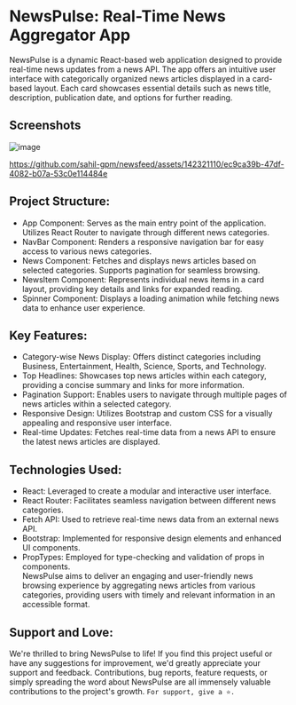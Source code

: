 # NewsPulse: Real-Time News Aggregator App
NewsPulse is a dynamic React-based web application designed to provide real-time news updates from a news API. The app offers an intuitive user interface with categorically organized news articles displayed in a card-based layout. Each card showcases essential details such as news title, description, publication date, and options for further reading.

## Screenshots
![image](https://github.com/sahil-gpm/newsfeed/assets/142321110/e93b11fe-d20d-44c3-bbf6-2e53d7c9bcd3)

https://github.com/sahil-gpm/newsfeed/assets/142321110/ec9ca39b-47df-4082-b07a-53c0e114484e



## Project Structure:
- App Component: Serves as the main entry point of the application. Utilizes React Router to navigate through different news categories.<br>
- NavBar Component: Renders a responsive navigation bar for easy access to various news categories.<br>
- News Component: Fetches and displays news articles based on selected categories. Supports pagination for seamless browsing.<br>
- NewsItem Component: Represents individual news items in a card layout, providing key details and links for expanded reading.<br>
- Spinner Component: Displays a loading animation while fetching news data to enhance user experience.<br>

## Key Features:
- Category-wise News Display: Offers distinct categories including Business, Entertainment, Health, Science, Sports, and Technology.<br>
- Top Headlines: Showcases top news articles within each category, providing a concise summary and links for more information.<br>
- Pagination Support: Enables users to navigate through multiple pages of news articles within a selected category.<br>
- Responsive Design: Utilizes Bootstrap and custom CSS for a visually appealing and responsive user interface.<br>
- Real-time Updates: Fetches real-time data from a news API to ensure the latest news articles are displayed.<br>

## Technologies Used:
- React: Leveraged to create a modular and interactive user interface.<br>
- React Router: Facilitates seamless navigation between different news categories.<br>
- Fetch API: Used to retrieve real-time news data from an external news API.<br>
- Bootstrap: Implemented for responsive design elements and enhanced UI components.<br>
- PropTypes: Employed for type-checking and validation of props in components.<br>
NewsPulse aims to deliver an engaging and user-friendly news browsing experience by aggregating news articles from various categories, providing users with timely and relevant information in an accessible format.<br>

## Support and Love:
We're thrilled to bring NewsPulse to life! If you find this project useful or have any suggestions for improvement, we'd greatly appreciate your support and feedback. Contributions, bug reports, feature requests, or simply spreading the word about NewsPulse are all immensely valuable contributions to the project's growth.
`For support, give a ⭐️.`
